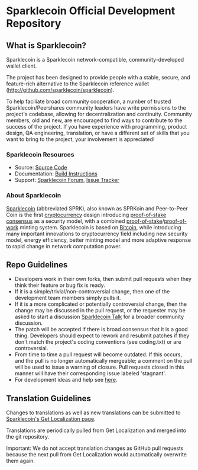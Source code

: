 # Sparklecoin Official Development Repository

## What is Sparklecoin?

Sparklecoin is a Sparklecoin network-compatible, community-developed wallet client.

The project has been designed to provide people with a stable, secure, and feature-rich alternative to the Sparklecoin reference wallet (http://github.com/sparklecoin/sparklecoin). 

To help faciliate broad community cooperation, a number of trusted Sparklecoin/Peershares community leaders have write permissions to the project's codebase, allowing for decentralization and continuity. Community members, old and new, are encouraged to find ways to contribute to the success of the project. If you have experience with programming, product design, QA engineering, translation, or have a different set of skills that you want to bring to the project, your involvement is appreciated!


### Sparklecoin Resources
* Source: [Source Code](https://github.com/Sparklecoin/Sparkleunity)
* Documentation: [Build Instructions](https://github.com/Sparklecoin/Sparkleunity/tree/master/doc)
* Support: [Sparklecoin Forum](http://www.sparklecointalk.org/index.php?board=64.0), [Issue Tracker](https://github.com/Sparkleunity/Sparkleunity/issues?state=open)


### About Sparklecoin
[Sparklecoin](http://sparklecoin.net/) (abbreviated SPRK), also known as SPRKoin and Peer-to-Peer Coin is the first [cryptocurrency](https://en.wikipedia.org/wiki/Cryptocurrency) design introducing [proof-of-stake consensus](http://sparklecoin.net/bin/sparklecoin-paper.pdf) as a security model, with a combined [proof-of-stake](http://sparklecoin.net/bin/sparklecoin-paper.pdf)/[proof-of-work](https://en.wikipedia.org/wiki/Proof-of-work_system) minting system. Sparklecoin is based on [Bitcoin](http://bitcoin.org/en/), while introducing many important innovations to cryptocurrency field including new security model, energy efficiency, better minting model and more adaptive response to rapid change in network computation power.


## Repo Guidelines

* Developers work in their own forks, then submit pull requests when they think their feature or bug fix is ready.
* If it is a simple/trivial/non-controversial change, then one of the development team members simply pulls it.
* If it is a more complicated or potentially controversial change, then the change may be discussed in the pull request, or the requester may be asked to start a discussion [Sparklecoin Talk](http://www.sparklecointalk.org/) for a broader community discussion. 
* The patch will be accepted if there is broad consensus that it is a good thing. Developers should expect to rework and resubmit patches if they don't match the project's coding conventions (see coding.txt) or are controversial.
* From time to time a pull request will become outdated. If this occurs, and the pull is no longer automatically mergeable; a comment on the pull will be used to issue a warning of closure.  Pull requests closed in this manner will have their corresponding issue labeled 'stagnant'.
* For development ideas and help see [here](http://www.sparklecointalk.org/index.php?board=10.0).


## Translation Guidelines

Changes to translations as well as new translations can be submitted to
[Sparklecoin's Get Localization page](http://www.getlocalization.com/Sparkleunity/).

Translations are periodically pulled from Get Localization and merged into the git repository.

Important: We do not accept translation changes as GitHub pull requests because the next
pull from Get Localization would automatically overwrite them again.
